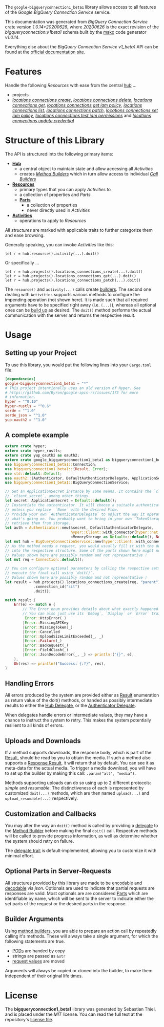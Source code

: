 <!---
DO NOT EDIT !
This file was generated automatically from 'src/mako/api/README.md.mako'
DO NOT EDIT !
-->
The `google-bigqueryconnection1_beta1` library allows access to all features of the *Google BigQuery Connection Service* service.

This documentation was generated from *BigQuery Connection Service* crate version *1.0.14+20200626*, where *20200626* is the exact revision of the *bigqueryconnection:v1beta1* schema built by the [mako](http://www.makotemplates.org/) code generator *v1.0.14*.

Everything else about the *BigQuery Connection Service* *v1_beta1* API can be found at the
[official documentation site](https://cloud.google.com/bigquery/).
# Features

Handle the following *Resources* with ease from the central [hub](https://docs.rs/google-bigqueryconnection1_beta1/1.0.14+20200626/google_bigqueryconnection1_beta1/struct.BigQueryConnectionService.html) ... 

* projects
 * [*locations connections create*](https://docs.rs/google-bigqueryconnection1_beta1/1.0.14+20200626/google_bigqueryconnection1_beta1/struct.ProjectLocationConnectionCreateCall.html), [*locations connections delete*](https://docs.rs/google-bigqueryconnection1_beta1/1.0.14+20200626/google_bigqueryconnection1_beta1/struct.ProjectLocationConnectionDeleteCall.html), [*locations connections get*](https://docs.rs/google-bigqueryconnection1_beta1/1.0.14+20200626/google_bigqueryconnection1_beta1/struct.ProjectLocationConnectionGetCall.html), [*locations connections get iam policy*](https://docs.rs/google-bigqueryconnection1_beta1/1.0.14+20200626/google_bigqueryconnection1_beta1/struct.ProjectLocationConnectionGetIamPolicyCall.html), [*locations connections list*](https://docs.rs/google-bigqueryconnection1_beta1/1.0.14+20200626/google_bigqueryconnection1_beta1/struct.ProjectLocationConnectionListCall.html), [*locations connections patch*](https://docs.rs/google-bigqueryconnection1_beta1/1.0.14+20200626/google_bigqueryconnection1_beta1/struct.ProjectLocationConnectionPatchCall.html), [*locations connections set iam policy*](https://docs.rs/google-bigqueryconnection1_beta1/1.0.14+20200626/google_bigqueryconnection1_beta1/struct.ProjectLocationConnectionSetIamPolicyCall.html), [*locations connections test iam permissions*](https://docs.rs/google-bigqueryconnection1_beta1/1.0.14+20200626/google_bigqueryconnection1_beta1/struct.ProjectLocationConnectionTestIamPermissionCall.html) and [*locations connections update credential*](https://docs.rs/google-bigqueryconnection1_beta1/1.0.14+20200626/google_bigqueryconnection1_beta1/struct.ProjectLocationConnectionUpdateCredentialCall.html)




# Structure of this Library

The API is structured into the following primary items:

* **[Hub](https://docs.rs/google-bigqueryconnection1_beta1/1.0.14+20200626/google_bigqueryconnection1_beta1/struct.BigQueryConnectionService.html)**
    * a central object to maintain state and allow accessing all *Activities*
    * creates [*Method Builders*](https://docs.rs/google-bigqueryconnection1_beta1/1.0.14+20200626/google_bigqueryconnection1_beta1/trait.MethodsBuilder.html) which in turn
      allow access to individual [*Call Builders*](https://docs.rs/google-bigqueryconnection1_beta1/1.0.14+20200626/google_bigqueryconnection1_beta1/trait.CallBuilder.html)
* **[Resources](https://docs.rs/google-bigqueryconnection1_beta1/1.0.14+20200626/google_bigqueryconnection1_beta1/trait.Resource.html)**
    * primary types that you can apply *Activities* to
    * a collection of properties and *Parts*
    * **[Parts](https://docs.rs/google-bigqueryconnection1_beta1/1.0.14+20200626/google_bigqueryconnection1_beta1/trait.Part.html)**
        * a collection of properties
        * never directly used in *Activities*
* **[Activities](https://docs.rs/google-bigqueryconnection1_beta1/1.0.14+20200626/google_bigqueryconnection1_beta1/trait.CallBuilder.html)**
    * operations to apply to *Resources*

All *structures* are marked with applicable traits to further categorize them and ease browsing.

Generally speaking, you can invoke *Activities* like this:

```Rust,ignore
let r = hub.resource().activity(...).doit()
```

Or specifically ...

```ignore
let r = hub.projects().locations_connections_create(...).doit()
let r = hub.projects().locations_connections_get(...).doit()
let r = hub.projects().locations_connections_patch(...).doit()
```

The `resource()` and `activity(...)` calls create [builders][builder-pattern]. The second one dealing with `Activities` 
supports various methods to configure the impending operation (not shown here). It is made such that all required arguments have to be 
specified right away (i.e. `(...)`), whereas all optional ones can be [build up][builder-pattern] as desired.
The `doit()` method performs the actual communication with the server and returns the respective result.

# Usage

## Setting up your Project

To use this library, you would put the following lines into your `Cargo.toml` file:

```toml
[dependencies]
google-bigqueryconnection1_beta1 = "*"
# This project intentionally uses an old version of Hyper. See
# https://github.com/Byron/google-apis-rs/issues/173 for more
# information.
hyper = "^0.10"
hyper-rustls = "^0.6"
serde = "^1.0"
serde_json = "^1.0"
yup-oauth2 = "^1.0"
```

## A complete example

```Rust
extern crate hyper;
extern crate hyper_rustls;
extern crate yup_oauth2 as oauth2;
extern crate google_bigqueryconnection1_beta1 as bigqueryconnection1_beta1;
use bigqueryconnection1_beta1::Connection;
use bigqueryconnection1_beta1::{Result, Error};
use std::default::Default;
use oauth2::{Authenticator, DefaultAuthenticatorDelegate, ApplicationSecret, MemoryStorage};
use bigqueryconnection1_beta1::BigQueryConnectionService;

// Get an ApplicationSecret instance by some means. It contains the `client_id` and 
// `client_secret`, among other things.
let secret: ApplicationSecret = Default::default();
// Instantiate the authenticator. It will choose a suitable authentication flow for you, 
// unless you replace  `None` with the desired Flow.
// Provide your own `AuthenticatorDelegate` to adjust the way it operates and get feedback about 
// what's going on. You probably want to bring in your own `TokenStorage` to persist tokens and
// retrieve them from storage.
let auth = Authenticator::new(&secret, DefaultAuthenticatorDelegate,
                              hyper::Client::with_connector(hyper::net::HttpsConnector::new(hyper_rustls::TlsClient::new())),
                              <MemoryStorage as Default>::default(), None);
let mut hub = BigQueryConnectionService::new(hyper::Client::with_connector(hyper::net::HttpsConnector::new(hyper_rustls::TlsClient::new())), auth);
// As the method needs a request, you would usually fill it with the desired information
// into the respective structure. Some of the parts shown here might not be applicable !
// Values shown here are possibly random and not representative !
let mut req = Connection::default();

// You can configure optional parameters by calling the respective setters at will, and
// execute the final call using `doit()`.
// Values shown here are possibly random and not representative !
let result = hub.projects().locations_connections_create(req, "parent")
             .connection_id("sit")
             .doit();

match result {
    Err(e) => match e {
        // The Error enum provides details about what exactly happened.
        // You can also just use its `Debug`, `Display` or `Error` traits
         Error::HttpError(_)
        |Error::MissingAPIKey
        |Error::MissingToken(_)
        |Error::Cancelled
        |Error::UploadSizeLimitExceeded(_, _)
        |Error::Failure(_)
        |Error::BadRequest(_)
        |Error::FieldClash(_)
        |Error::JsonDecodeError(_, _) => println!("{}", e),
    },
    Ok(res) => println!("Success: {:?}", res),
}

```
## Handling Errors

All errors produced by the system are provided either as [Result](https://docs.rs/google-bigqueryconnection1_beta1/1.0.14+20200626/google_bigqueryconnection1_beta1/enum.Result.html) enumeration as return value of 
the doit() methods, or handed as possibly intermediate results to either the 
[Hub Delegate](https://docs.rs/google-bigqueryconnection1_beta1/1.0.14+20200626/google_bigqueryconnection1_beta1/trait.Delegate.html), or the [Authenticator Delegate](https://docs.rs/yup-oauth2/*/yup_oauth2/trait.AuthenticatorDelegate.html).

When delegates handle errors or intermediate values, they may have a chance to instruct the system to retry. This 
makes the system potentially resilient to all kinds of errors.

## Uploads and Downloads
If a method supports downloads, the response body, which is part of the [Result](https://docs.rs/google-bigqueryconnection1_beta1/1.0.14+20200626/google_bigqueryconnection1_beta1/enum.Result.html), should be
read by you to obtain the media.
If such a method also supports a [Response Result](https://docs.rs/google-bigqueryconnection1_beta1/1.0.14+20200626/google_bigqueryconnection1_beta1/trait.ResponseResult.html), it will return that by default.
You can see it as meta-data for the actual media. To trigger a media download, you will have to set up the builder by making
this call: `.param("alt", "media")`.

Methods supporting uploads can do so using up to 2 different protocols: 
*simple* and *resumable*. The distinctiveness of each is represented by customized 
`doit(...)` methods, which are then named `upload(...)` and `upload_resumable(...)` respectively.

## Customization and Callbacks

You may alter the way an `doit()` method is called by providing a [delegate](https://docs.rs/google-bigqueryconnection1_beta1/1.0.14+20200626/google_bigqueryconnection1_beta1/trait.Delegate.html) to the 
[Method Builder](https://docs.rs/google-bigqueryconnection1_beta1/1.0.14+20200626/google_bigqueryconnection1_beta1/trait.CallBuilder.html) before making the final `doit()` call. 
Respective methods will be called to provide progress information, as well as determine whether the system should 
retry on failure.

The [delegate trait](https://docs.rs/google-bigqueryconnection1_beta1/1.0.14+20200626/google_bigqueryconnection1_beta1/trait.Delegate.html) is default-implemented, allowing you to customize it with minimal effort.

## Optional Parts in Server-Requests

All structures provided by this library are made to be [encodable](https://docs.rs/google-bigqueryconnection1_beta1/1.0.14+20200626/google_bigqueryconnection1_beta1/trait.RequestValue.html) and 
[decodable](https://docs.rs/google-bigqueryconnection1_beta1/1.0.14+20200626/google_bigqueryconnection1_beta1/trait.ResponseResult.html) via *json*. Optionals are used to indicate that partial requests are responses 
are valid.
Most optionals are are considered [Parts](https://docs.rs/google-bigqueryconnection1_beta1/1.0.14+20200626/google_bigqueryconnection1_beta1/trait.Part.html) which are identifiable by name, which will be sent to 
the server to indicate either the set parts of the request or the desired parts in the response.

## Builder Arguments

Using [method builders](https://docs.rs/google-bigqueryconnection1_beta1/1.0.14+20200626/google_bigqueryconnection1_beta1/trait.CallBuilder.html), you are able to prepare an action call by repeatedly calling it's methods.
These will always take a single argument, for which the following statements are true.

* [PODs][wiki-pod] are handed by copy
* strings are passed as `&str`
* [request values](https://docs.rs/google-bigqueryconnection1_beta1/1.0.14+20200626/google_bigqueryconnection1_beta1/trait.RequestValue.html) are moved

Arguments will always be copied or cloned into the builder, to make them independent of their original life times.

[wiki-pod]: http://en.wikipedia.org/wiki/Plain_old_data_structure
[builder-pattern]: http://en.wikipedia.org/wiki/Builder_pattern
[google-go-api]: https://github.com/google/google-api-go-client

# License
The **bigqueryconnection1_beta1** library was generated by Sebastian Thiel, and is placed 
under the *MIT* license.
You can read the full text at the repository's [license file][repo-license].

[repo-license]: https://github.com/Byron/google-apis-rsblob/master/LICENSE.md

